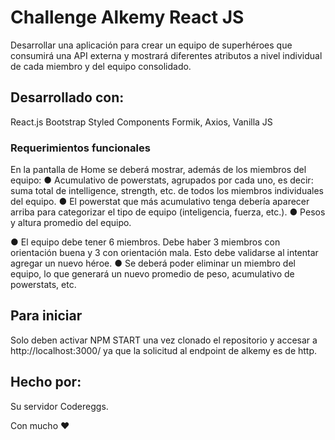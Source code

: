 # Challenge Alkemy React JS

Desarrollar una aplicación para crear un equipo de superhéroes que consumirá una API externa y
mostrará diferentes atributos a nivel individual de cada miembro y del equipo consolidado.

## Desarrollado con:

React.js
Bootstrap
Styled Components
Formik,
Axios,
Vanilla JS

### Requerimientos funcionales

En la pantalla de Home se deberá mostrar, además de los miembros del equipo:
● Acumulativo de powerstats, agrupados por cada uno, es decir: suma total de intelligence,
strength, etc. de todos los miembros individuales del equipo.
● El powerstat que más acumulativo tenga debería aparecer arriba para categorizar el tipo
de equipo (inteligencia, fuerza, etc.).
● Pesos y altura promedio del equipo.

● El equipo debe tener 6 miembros. Debe haber 3 miembros con orientación buena y 3 con
orientación mala. Esto debe validarse al intentar agregar un nuevo héroe.
● Se deberá poder eliminar un miembro del equipo, lo que generará un nuevo promedio de
peso, acumulativo de powerstats, etc.

## Para iniciar

Solo deben activar NPM START una vez clonado el repositorio y accesar a http://localhost:3000/ ya que la solicitud al endpoint de alkemy es de http. 

## Hecho por:

Su servidor Codereggs.

Con mucho ❤
